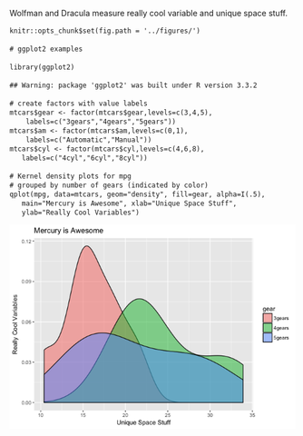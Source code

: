 Wolfman and Dracula measure really cool variable and unique space stuff.

    knitr::opts_chunk$set(fig.path = '../figures/')

    # ggplot2 examples

    library(ggplot2) 

    ## Warning: package 'ggplot2' was built under R version 3.3.2

    # create factors with value labels 
    mtcars$gear <- factor(mtcars$gear,levels=c(3,4,5),
        labels=c("3gears","4gears","5gears")) 
    mtcars$am <- factor(mtcars$am,levels=c(0,1),
        labels=c("Automatic","Manual")) 
    mtcars$cyl <- factor(mtcars$cyl,levels=c(4,6,8),
       labels=c("4cyl","6cyl","8cyl")) 

    # Kernel density plots for mpg
    # grouped by number of gears (indicated by color)
    qplot(mpg, data=mtcars, geom="density", fill=gear, alpha=I(.5), 
       main="Mercury is Awesome", xlab="Unique Space Stuff", 
       ylab="Really Cool Variables")

![](../figures/01mercury-1.png)
